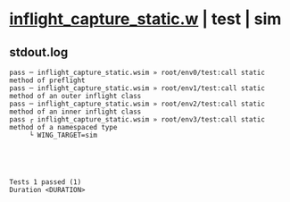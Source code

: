# [inflight_capture_static.w](../../../../examples/tests/valid/inflight_capture_static.w) | test | sim

## stdout.log
```log
pass ─ inflight_capture_static.wsim » root/env0/test:call static method of preflight              
pass ─ inflight_capture_static.wsim » root/env1/test:call static method of an outer inflight class
pass ─ inflight_capture_static.wsim » root/env2/test:call static method of an inner inflight class
pass ┌ inflight_capture_static.wsim » root/env3/test:call static method of a namespaced type      
     └ WING_TARGET=sim
 




Tests 1 passed (1) 
Duration <DURATION>

```

